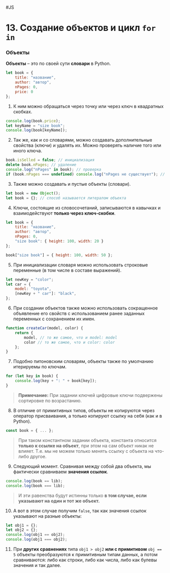 #JS 

# 13. Создание объектов и цикл `for in`

### **Объекты**

**Объекты** – это по своей сути **словари** в Python.

```javascript
let book = {
    title: "название",
    author: "автор",
    nPages: 0,
    price: 0
};
```

1. К ним можно обращаться через точку или через ключ в квадратных скобках.

```javascript
console.log(book.price);
let keyName = "size book";
console.log(book[keyName]);
```

2. Так же, как и со словарями, можно создавать дополнительные свойства (ключи) и удалять их. Можно проверять наличие того или иного ключа.

```javascript
book.isSelled = false; // инициализация
delete book.nPages; // удаление
console.log("nPages" in book); // проверка
if (book.nPages === undefined) console.log("nPages не существует"); // чаще употребляется
```

3. Также можно создавать и пустые объекты (словари).

```javascript
let book = new Object();
let book = {}; // способ называется литералом объекта
```

4. Ключи, состоящие из словосочетаний, записываются в кавычках и взаимодействуют **только через ключ-скобки**.

```javascript
let book = {
    title: "название",
    author: "автор",
    nPages: 0,
    "size book": { height: 100, width: 20 }
};

book["size book"] = { height: 100, width: 50 };
```

5. При инициализации словаря можно использовать строковые переменные (в том числе в составе выражений).

```javascript
let newKey = "color";
let car = {
    model: "toyota",
    [newKey + " car"]: "black",
};
```

6. При создании объектов также можно использовать сокращенное объявление его свойств с использованием ранее заданных переменных с сохранением их имен.

```javascript
function createCar(model, color) {
    return {
        model, // то же самое, что и model: model
        color // то же самое, что и color: color
    };
}
```

7. Подобно питоновским словарям, объекты также по умолчанию итерируемы по ключам.

```javascript
for (let key in book) {
    console.log(key + ": " + book[key]);
}
```

> **Примечание:** При задании ключей цифровые ключи подвержены сортировке по возрастанию.

8. В отличие от примитивных типов, объекты не копируются через оператор присваивания, а только копируют ссылку на себя (как и в Python).

```javascript
const book = { ... };
```

> При таком константном задании объекта, константа относится **только к ссылке на объект**, при этом на сам объект никак не влияет. Т.е. мы не можем только менять ссылку с объекта на что-либо другое.

9. Следующий момент. Сравнивая между собой два объекта, мы фактически сравниваем **значения ссылок**.

```javascript
console.log(book == lib);
console.log(book === lib);
```

> И эти равенства будут истинны только **в том случае, если указывают на один и тот же объект.**

10. А вот в этом случае получим `false`, так как значения ссылок указывают на разные объекты:

```javascript
let obj1 = {};
let obj2 = {};
console.log(obj1 == obj2);
console.log(obj1 === obj2);
```

11. При **других сравнениях** типа `obj1 > obj2` **или с примитивом** `obj == 5` объекты преобразуются к примитивным типам данных, а потом сравниваются: либо как строки, либо как числа, либо как булевы значения и так далее.
